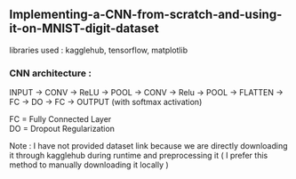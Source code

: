 ## Implementing-a-CNN-from-scratch-and-using-it-on-MNIST-digit-dataset

libraries used : kagglehub, tensorflow, matplotlib

### CNN architecture : 

INPUT -> CONV -> ReLU -> POOL -> CONV -> Relu -> POOL -> FLATTEN -> FC -> DO -> FC -> OUTPUT (with softmax activation)

FC = Fully Connected Layer     
DO = Dropout Regularization

Note : I have not provided dataset link because we are directly downloading it through kagglehub during runtime and preprocessing it  ( I prefer this method to manually downloading it locally )
